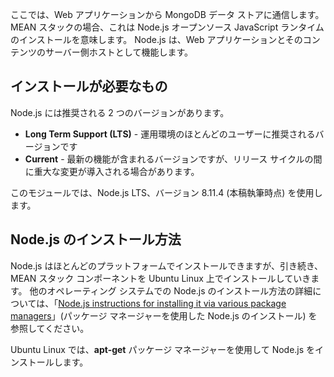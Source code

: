 ここでは、Web アプリケーションから MongoDB データ ストアに通信します。 MEAN スタックの場合、これは Node.js オープンソース JavaScript ランタイムのインストールを意味します。 Node.js は、Web アプリケーションとそのコンテンツのサーバー側ホストとして機能します。

## <a name="what-must-be-installed"></a>インストールが必要なもの

Node.js には推奨される 2 つのバージョンがあります。

- **Long Term Support (LTS)** - 運用環境のほとんどのユーザーに推奨されるバージョンです
- **Current** - 最新の機能が含まれるバージョンですが、リリース サイクルの間に重大な変更が導入される場合があります。

このモジュールでは、Node.js LTS、バージョン 8.11.4 (本稿執筆時点) を使用します。

## <a name="how-to-install-nodejs"></a>Node.js のインストール方法

Node.js はほとんどのプラットフォームでインストールできますが、引き続き、MEAN スタック コンポーネントを Ubuntu Linux 上でインストールしていきます。 他のオペレーティング システムでの Node.js のインストール方法の詳細については、「[Node.js instructions for installing it via various package managers](https://Node.js.org/en/download/package-manager/)」(パッケージ マネージャーを使用した Node.js のインストール) を参照してください。

Ubuntu Linux では、**apt-get** パッケージ マネージャーを使用して Node.js をインストールします。
